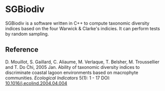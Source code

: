 # SGBiodiv

SGBiodiv is a software written in C++ to compute taxonomic diversity indices based on the four Warwick & Clarke's indicies. It can perform tests by random sampling.

## Reference

D. Mouillot, S. Gaillard, C. Aliaume, M. Verlaque, T. Belsher, M. Troussellier and T. Do Chi, 2005 Jan. Ability of taxonomic diversity indices to discriminate coastal lagoon environments based on macrophyte communities. *Ecological Indicators* 5(1): 1 - 17
DOI: [10.1016/j.ecolind.2004.04.004](https://doi.org/10.1016/j.ecolind.2004.04.004)

